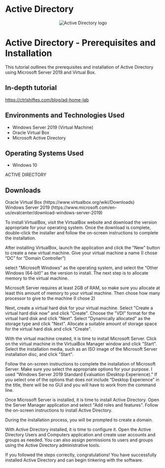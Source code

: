 # Active Directory
<p align="center">
<img src="https://logowik.com/content/uploads/images/microsoft-active-directory5035.jpg" alt="Active Directory logo"/>
</p>

<h1>Active Directory - Prerequisites and Installation</h1>
This tutorial outlines the prerequisites and installation of Active Directory using Microsoft Server 2019 and Virtual Box.<br />

<h2>In-depth tutorial</h2>

https://ctrlshiftes.com/blog/ad-home-lab

<h2>Environments and Technologies Used</h2>

- Windows Server 2019 (Virtual Machine)
- Oracle Virtual Box
- Microsoft Active Directory

<h2>Operating Systems Used </h2>

- Windows 10</b> 

ACTIVE DIRECTORY

<h2>Downloads</h2>
Oracle Virtual Box (https://www.virtualbox.org/wiki/Downloads)</br>
Windows Server 2019 (https://www.microsoft.com/en-us/evalcenter/download-windows-server-2019)</br>

To install VirtualBox, visit the VirtualBox website and download the version appropriate for your operating system. Once the download is complete, double-click the installer and follow the on-screen instructions to complete the installation.

After installing VirtualBox, launch the application and click the "New" button to create a new virtual machine. Give your virtual machine a name (I chose “DC” for “Domain Controller”)

select "Microsoft Windows" as the operating system, and select the “Other Windows (64-bit)” as the version to install.
The next step is to allocate memory to the virtual machine. 

Microsoft Server requires at least 2GB of RAM, so make sure you allocate at least this amount of memory to your virtual machine.  Then chose how many processor to give to the machine (I chose 2)  

Next, create a virtual hard disk for your virtual machine. Select "Create a virtual hard disk now" and click "Create". Choose the "VDI" format for the virtual hard disk and click "Next". Select "Dynamically allocated" as the storage type and click "Next". Allocate a suitable amount of storage space for the virtual hard disk and click "Create".

With the virtual machine created, it is time to install Microsoft Server. Click on the virtual machine in the VirtualBox Manager window and click "Start". Select the installation media, such as an ISO image of the Microsoft Server installation disc, and click "Start".

Follow the on-screen instructions to complete the installation of Microsoft Server. Make sure you select the appropriate options for your purpose.  I used “Windows Server 2019 Standard Evaluation (Desktop Experience).”  If you select one of the options that does not include “Desktop Experience” in the title, there will be no GUI and you will have to work from the command line.

Once Microsoft Server is installed, it is time to install Active Directory. Open the Server Manager application and select "Add roles and features". Follow the on-screen instructions to install Active Directory.

During the installation process, you will be prompted to create a domain.

With Active Directory installed, it is time to configure it. Open the Active Directory Users and Computers application and create user accounts and groups as needed. You can also assign permissions to users and groups using the Active Directory administrative tools.

If you followed the steps correctly, congratulations! You have successfully installed Active Directory and can begin tinkering with the software.
